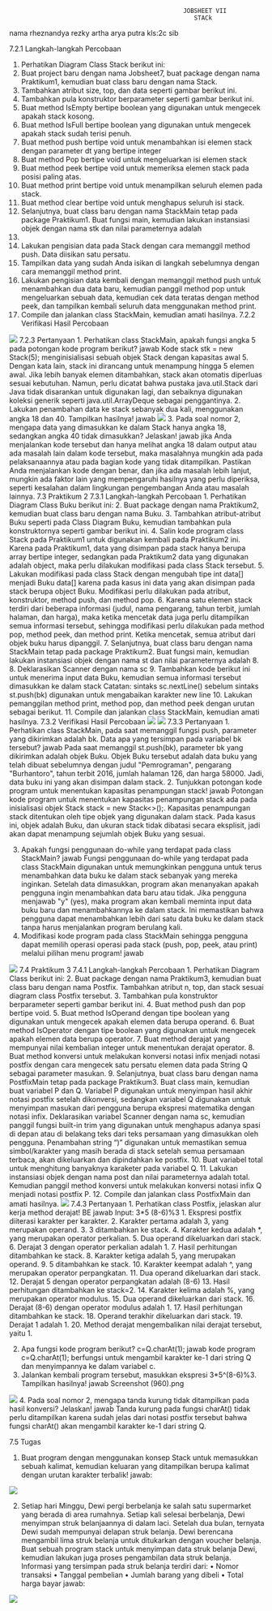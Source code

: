                                                     JOBSHEET VII
                                                       STACk

nama rheznandya rezky artha arya putra 
kls:2c sib

7.2.1 Langkah-langkah Percobaan
1. Perhatikan Diagram Class Stack berikut ini:
2. Buat project baru dengan nama Jobsheet7, buat package dengan nama Praktikum1, kemudian 
buat class baru dengan nama Stack.
3. Tambahkan atribut size, top, dan data seperti gambar berikut ini.
4. Tambahkan pula konstruktor berparameter seperti gambar berikut ini.
5. Buat method IsEmpty bertipe boolean yang digunakan untuk mengecek apakah stack kosong.
6. Buat method IsFull bertipe boolean yang digunakan untuk mengecek apakah stack sudah terisi 
penuh.
7. Buat method push bertipe void untuk menambahkan isi elemen stack dengan parameter dt yang 
bertipe integer
8. Buat method Pop bertipe void untuk mengeluarkan isi elemen stack
9. Buat method peek bertipe void untuk memeriksa elemen stack pada posisi paling atas.
10. Buat method print bertipe void untuk menampilkan seluruh elemen pada stack.
11. Buat method clear bertipe void untuk menghapus seluruh isi stack.
12. Selanjutnya, buat class baru dengan nama StackMain tetap pada package Praktikum1. Buat 
fungsi main, kemudian lakukan instansiasi objek dengan nama stk dan nilai parameternya adalah 
5.
13. Lakukan pengisian data pada Stack dengan cara memanggil method push. Data diisikan satu 
persatu.
14. Tampilkan data yang sudah Anda isikan di langkah sebelumnya dengan cara memanggil method 
print.
15. Lakukan pengisian data kembali dengan memanggil method push untuk menambahkan dua data 
baru, kemudian panggil method pop untuk mengeluarkan sebuah data, kemudian cek data 
teratas dengan method peek, dan tampilkan kembali seluruh data menggunakan method print.
16. Compile dan jalankan class StackMain, kemudian amati hasilnya.
7.2.2 Verifikasi Hasil Percobaan
<img src="image-1.png">
7.2.3 Pertanyaan
1. Perhatikan class StackMain, apakah fungsi angka 5 pada potongan kode program berikut?
jawab
Kode stack stk = new Stack(5); menginisialisasi sebuah objek Stack dengan kapasitas awal 5. Dengan kata lain, stack ini dirancang untuk menampung hingga 5 elemen awal. Jika lebih banyak elemen ditambahkan, stack akan otomatis diperluas sesuai kebutuhan. Namun, perlu dicatat bahwa pustaka java.util.Stack dari Java tidak disarankan untuk digunakan lagi, dan sebaiknya digunakan koleksi generik seperti java.util.ArrayDeque sebagai penggantinya.
2. Lakukan penambahan data ke stack sebanyak dua kali, menggunakan angka 18 dan 40. Tampilkan 
hasilnya!
jawab
<img src="Screenshot (951).png" >
3. Pada soal nomor 2, mengapa data yang dimasukkan ke dalam Stack hanya angka 18, sedangkan 
angka 40 tidak dimasukkan? Jelaskan!
jawab 
 jika Anda menjalankan kode tersebut dan hanya melihat angka 18 dalam output atau ada masalah lain dalam kode tersebut, maka masalahnya mungkin ada pada pelaksanaannya atau pada bagian kode yang tidak ditampilkan. Pastikan Anda menjalankan kode dengan benar, dan jika ada masalah lebih lanjut, mungkin ada faktor lain yang mempengaruhi hasilnya yang perlu diperiksa, seperti kesalahan dalam lingkungan pengembangan Anda atau masalah lainnya.
 7.3 Praktikum 2
 7.3.1 Langkah-langkah Percobaan
1. Perhatikan Diagram Class Buku berikut ini:
2. Buat package dengan nama Praktikum2, kemudian buat class baru dengan nama Buku.
3. Tambahkan atribut-atribut Buku seperti pada Class Diagram Buku, kemudian tambahkan pula 
konstruktornya seperti gambar berikut ini.
4. Salin kode program class Stack pada Praktikum1 untuk digunakan kembali pada Praktikum2 ini. 
Karena pada Praktikum1, data yang disimpan pada stack hanya berupa array bertipe integer, 
sedangkan pada Praktikum2 data yang digunakan adalah object, maka perlu dilakukan modifikasi 
pada class Stack tersebut.
5. Lakukan modifikasi pada class Stack dengan mengubah tipe int data[] menjadi Buku data[]
karena pada kasus ini data yang akan disimpan pada stack berupa object Buku. Modifikasi perlu 
dilakukan pada atribut, konstruktor, method push, dan method pop.
6. Karena satu elemen stack terdiri dari beberapa informasi (judul, nama pengarang, tahun terbit, 
jumlah halaman, dan harga), maka ketika mencetak data juga perlu ditampilkan semua informasi 
tersebut, sehingga modifikasi perlu dilakukan pada method pop, method peek, dan method 
print. Ketika mencetak, semua atribut dari objek buku harus dipanggil.
7. Selanjutnya, buat class baru dengan nama StackMain tetap pada package Praktikum2. Buat 
fungsi main, kemudian lakukan instansiasi objek dengan nama st dan nilai parameternya adalah 
8.
8. Deklarasikan Scanner dengan nama sc
9. Tambahkan kode berikut ini untuk menerima input data Buku, kemudian semua informasi 
tersebut dimasukkan ke dalam stack
Catatan: sintaks sc.nextLine() sebelum sintaks st.push(bk) digunakan untuk mengabaikan 
karakter new line
10. Lakukan pemanggilan method print, method pop, dan method peek dengan urutan sebagai 
berikut.
11. Compile dan jalankan class StackMain, kemudian amati hasilnya.
7.3.2 Verifikasi Hasil Percobaan
<img src="Screenshot (953).png" >
<img src="Screenshot (954).png" >
7.3.3 Pertanyaan
1. Perhatikan class StackMain, pada saat memanggil fungsi push, parameter yang dikirimkan adalah 
bk. Data apa yang tersimpan pada variabel bk tersebut?
jawab
Pada saat memanggil st.push(bk), parameter bk yang dikirimkan adalah objek Buku. Objek Buku tersebut adalah data buku yang telah dibuat sebelumnya dengan judul "Pemrograman", pengarang "Burhantoro", tahun terbit 2016, jumlah halaman 126, dan harga 58000. Jadi, data buku ini yang akan disimpan dalam stack.
2. Tunjukkan potongan kode program untuk menentukan kapasitas penampungan stack!
jawab 
Potongan kode program untuk menentukan kapasitas penampungan stack ada pada inisialisasi objek Stack<Buku> stack = new Stack<>();. Kapasitas penampungan stack ditentukan oleh tipe objek yang digunakan dalam stack. Pada kasus ini, objek adalah Buku, dan ukuran stack tidak dibatasi secara eksplisit, jadi akan dapat menampung sejumlah objek Buku yang sesuai.

3. Apakah fungsi penggunaan do-while yang terdapat pada class StackMain?
jawab
Fungsi penggunaan do-while yang terdapat pada class StackMain digunakan untuk memungkinkan pengguna untuk terus menambahkan data buku ke dalam stack sebanyak yang mereka inginkan. Setelah data dimasukkan, program akan menanyakan apakah pengguna ingin menambahkan data baru atau tidak. Jika pengguna menjawab "y" (yes), maka program akan kembali meminta input data buku baru dan menambahkannya ke dalam stack. Ini memastikan bahwa pengguna dapat menambahkan lebih dari satu data buku ke dalam stack tanpa harus menjalankan program berulang kali.
4. Modifikasi kode program pada class StackMain sehingga pengguna dapat memilih operasi operasi pada stack (push, pop, peek, atau print) melalui pilihan menu program!
jawab
<img src="Screenshot (955).png" >
7.4 Praktikum 3
7.4.1 Langkah-langkah Percobaan
1. Perhatikan Diagram Class berikut ini:
2. Buat package dengan nama Praktikum3, kemudian buat class baru dengan nama Postfix. 
Tambahkan atribut n, top, dan stack sesuai diagram class Postfix tersebut.
3. Tambahkan pula konstruktor berparameter seperti gambar berikut ini.
4. Buat method push dan pop bertipe void.
5. Buat method IsOperand dengan tipe boolean yang digunakan untuk mengecek apakah elemen 
data berupa operand.
6. Buat method IsOperator dengan tipe boolean yang digunakan untuk mengecek apakah elemen 
data berupa operator.
7. Buat method derajat yang mempunyai nilai kembalian integer untuk menentukan derajat 
operator.
8. Buat method konversi untuk melakukan konversi notasi infix menjadi notasi postfix dengan cara 
mengecek satu persatu elemen data pada String Q sebagai parameter masukan.
9. Selanjutnya, buat class baru dengan nama PostfixMain tetap pada package Praktikum3. Buat 
class main, kemudian buat variabel P dan Q. Variabel P digunakan untuk menyimpan hasil akhir 
notasi postfix setelah dikonversi, sedangkan variabel Q digunakan untuk menyimpan masukan 
dari pengguna berupa ekspresi matematika dengan notasi infix. Deklarasikan variabel Scanner 
dengan nama sc, kemudian panggil fungsi built-in trim yang digunakan untuk menghapus adanya 
spasi di depan atau di belakang teks dari teks persamaan yang dimasukkan oleh pengguna.
Penambahan string “)” digunakan untuk memastikan semua simbol/karakter yang masih berada 
di stack setelah semua persamaan terbaca, akan dikeluarkan dan dipindahkan ke postfix.
10. Buat variabel total untuk menghitung banyaknya karaketer pada variabel Q.
11. Lakukan instansiasi objek dengan nama post dan nilai parameternya adalah total. Kemudian 
panggil method konversi untuk melakukan konversi notasi infix Q menjadi notasi postfix P.
12. Compile dan jalankan class PostfixMain dan amati hasilnya.
<img src="Screenshot (957).png" >
7.4.3 Pertanyaan
1. Perhatikan class Postfix, jelaskan alur kerja method derajat!
BE 
jawab 
Input: 3*5 (8-6)%3
1. Ekspresi postfix diiterasi karakter per karakter.
2. Karakter pertama adalah 3, yang merupakan operand.
3. 3 ditambahkan ke stack.
4. Karakter kedua adalah *, yang merupakan operator perkalian.
5. Dua operand dikeluarkan dari stack.
6. Derajat 3 dengan operator perkalian adalah 1.
7. Hasil perhitungan ditambahkan ke stack.
8. Karakter ketiga adalah 5, yang merupakan operand.
9. 5 ditambahkan ke stack.
10. Karakter keempat adalah ^, yang merupakan operator perpangkatan.
11. Dua operand dikeluarkan dari stack.
12. Derajat 5 dengan operator perpangkatan adalah (8-6) 
13. Hasil perhitungan ditambahkan ke stack=2.
14. Karakter kelima adalah %, yang merupakan operator modulus.
15. Dua operand dikeluarkan dari stack.
16. Derajat (8-6) dengan operator modulus adalah 1.
17. Hasil perhitungan ditambahkan ke stack.
18. Operand terakhir dikeluarkan dari stack.
19. Derajat 1 adalah 1.
20. Method derajat mengembalikan nilai derajat tersebut, yaitu 1.

2. Apa fungsi kode program berikut?
c=Q.charAt(1);
jawab
kode program c=Q.charAt(1); berfungsi untuk mengambil karakter ke-1 dari string Q dan menyimpannya ke dalam variabel c.
3. Jalankan kembali program tersebut, masukkan ekspresi 3*5^(8-6)%3. Tampilkan hasilnya!
jawab
Screenshot (960).png
<img src="Screenshot (960).png" >
4. Pada soal nomor 2, mengapa tanda kurung tidak ditampilkan pada hasil konversi? Jelaskan!
jawab
Tanda kurung pada fungsi charAt() tidak perlu ditampilkan karena sudah jelas dari notasi postfix tersebut bahwa fungsi charAt() akan mengambil karakter ke-1 dari string Q.



7.5 Tugas
1. Buat program dengan menggunakan konsep Stack untuk memasukkan sebuah kalimat, kemudian 
keluaran yang ditampilkan berupa kalimat dengan urutan karakter terbalik!
jawab:
<img src=" Screenshot (963).png" >

2. Setiap hari Minggu, Dewi pergi berbelanja ke salah satu supermarket yang berada di area 
rumahnya. Setiap kali selesai berbelanja, Dewi menyimpan struk belanjaannya di dalam laci. 
Setelah dua bulan, ternyata Dewi sudah mempunyai delapan struk belanja. Dewi berencana 
mengambil lima struk belanja untuk ditukarkan dengan voucher belanja.
Buat sebuah program stack untuk menyimpan data struk belanja Dewi, kemudian lakukan juga 
proses pengambilan data struk belanja. Informasi yang tersimpan pada struk belanja terdiri dari:
• Nomor transaksi
• Tanggal pembelian
• Jumlah barang yang dibeli
• Total harga bayar
jawab:
<img src="Screenshot (961).png" >